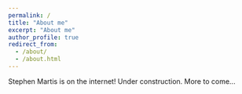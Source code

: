 ```yaml
---
permalink: /
title: "About me"
excerpt: "About me"
author_profile: true
redirect_from: 
  - /about/
  - /about.html
---
```


Stephen Martis is on the internet!  Under construction.  More to come...
